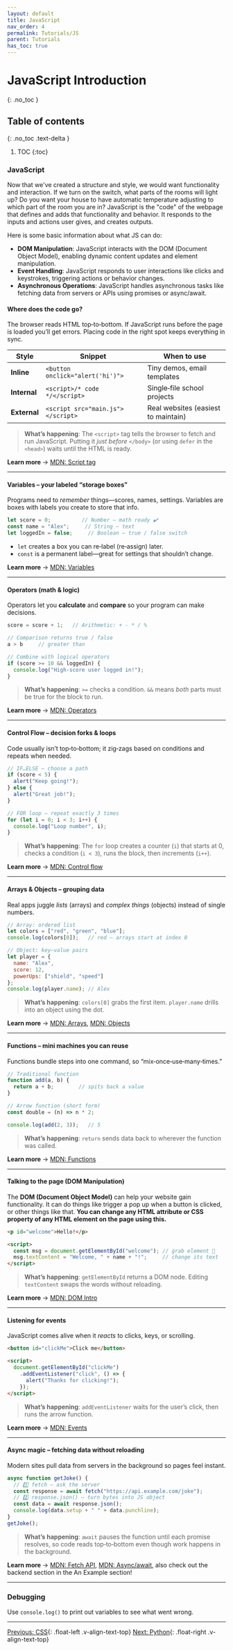 ```yaml
---
layout: default
title: JavaScript
nav_order: 4
permalink: Tutorials/JS
parent: Tutorials
has_toc: true
---
```


# JavaScript Introduction
{: .no_toc }

## Table of contents
{: .no_toc .text-delta }

1. TOC
{:toc}

### JavaScript
Now that we've created a structure and style, we would want functionality and interaction. If we turn on the switch, what parts of the rooms will light up? Do you want your house to have automatic temperature adjusting to which part of the room you are in? JavaScript is the "code" of the webpage that defines and adds that functionality and behavior. It responds to the inputs and actions user gives, and creates outputs.

Here is some basic information about what JS can do: 
- **DOM Manipulation**: JavaScript interacts with the DOM (Document Object Model), enabling dynamic content updates and element manipulation.
- **Event Handling**: JavaScript responds to user interactions like clicks and keystrokes, triggering actions or behavior changes.
- **Asynchronous Operations**: JavaScript handles asynchronous tasks like fetching data from servers or APIs using promises or async/await.

#### Where does the code go?

The browser reads HTML top‑to‑bottom. If JavaScript runs before the page is loaded you’ll get errors. Placing code in the right spot keeps everything in sync.

| Style        | Snippet                           | When to use                         |
| ------------ | --------------------------------- | ----------------------------------- |
| **Inline**   | `<button onclick="alert('hi')">`  | Tiny demos, email templates         |
| **Internal** | `<script>/* code */</script>`     | Single‑file school projects         |
| **External** | `<script src="main.js"></script>` | Real websites (easiest to maintain) |

> **What’s happening**: The `<script>` tag tells the browser to fetch and run JavaScript. Putting it *just before* `</body>` (or using `defer` in the `<head>`) waits until the HTML is ready.

**Learn more** → [MDN: Script tag](https://developer.mozilla.org/en-US/docs/Web/HTML/Element/script)

---

#### Variables – your labeled “storage boxes”

Programs need to *remember* things—scores, names, settings. Variables are boxes with labels you create to store that info.

```javascript
let score = 0;          // Number – math ready ✔️
const name = "Alex";     // String – text
let loggedIn = false;     // Boolean – true / false switch
```

* `let` creates a box you can re‑label (re‑assign) later.
* `const` is a permanent label—great for settings that shouldn’t change.

**Learn more** → [MDN: Variables](https://developer.mozilla.org/en-US/docs/Learn/JavaScript/First_steps/Variables)

---

#### Operators (math & logic)

Operators let you **calculate** and **compare** so your program can make decisions.

```javascript
score = score + 1;   // Arithmetic: + - * / %

// Comparison returns true / false
a > b     // greater than

// Combine with logical operators
if (score >= 10 && loggedIn) {
  console.log("High‑score user logged in!");
}
```

> **What’s happening**: `>=` checks a condition. `&&` means *both* parts must be true for the block to run.

**Learn more** → [MDN: Operators](https://developer.mozilla.org/en-US/docs/Web/JavaScript/Guide/Expressions_and_Operators)

---

#### Control Flow – decision forks & loops

Code usually isn’t top‑to‑bottom; it zig‑zags based on conditions and repeats when needed.

```javascript
// IF…ELSE – choose a path
if (score < 5) {
  alert("Keep going!");
} else {
  alert("Great job!");
}

// FOR loop – repeat exactly 3 times
for (let i = 0; i < 3; i++) {
  console.log("Loop number", i);
}
```

> **What’s happening**: The `for` loop creates a counter (`i`) that starts at 0, checks a condition (`i < 3`), runs the block, then increments (`i++`).

**Learn more** → [MDN: Control flow](https://developer.mozilla.org/en-US/docs/Web/JavaScript/Guide/Control_flow_and_error_handling)

---

#### Arrays & Objects – grouping data

Real apps juggle *lists* (arrays) and *complex things* (objects) instead of single numbers.

```javascript
// Array: ordered list
let colors = ["red", "green", "blue"];
console.log(colors[0]);   // red – arrays start at index 0

// Object: key–value pairs
let player = {
  name: "Alex",
  score: 12,
  powerUps: ["shield", "speed"]
};
console.log(player.name); // Alex
```

> **What’s happening**: `colors[0]` grabs the first item. `player.name` drills into an object using the dot.

**Learn more** → [MDN: Arrays](https://developer.mozilla.org/en-US/docs/Web/JavaScript/Reference/Global_Objects/Array), [MDN: Objects](https://developer.mozilla.org/en-US/docs/Web/JavaScript/Guide/Working_with_Objects)

---

#### Functions – mini machines you can reuse

Functions bundle steps into one command, so “mix‑once‑use‑many‑times.”

```javascript
// Traditional function
function add(a, b) {
  return a + b;        // spits back a value
}

// Arrow function (short form)
const double = (n) => n * 2;

console.log(add(2, 3));   // 5
```

> **What’s happening**: `return` sends data back to wherever the function was called.

**Learn more** → [MDN: Functions](https://developer.mozilla.org/en-US/docs/Web/JavaScript/Guide/Functions)

---

#### Talking to the page (DOM Manipulation)

The **DOM (Document Object Model)** can help your website gain functionality. It can do things like trigger a pop up when a button is clicked, or other things like that. **You can change any HTML attribute or CSS property of any HTML element on the page using this.**

```html
<p id="welcome">Hello!</p>

<script>
  const msg = document.getElementById("welcome"); // grab element 🌳
  msg.textContent = "Welcome, " + name + "!";     // change its text
</script>
```

> **What’s happening**: `getElementById` returns a DOM node. Editing `textContent` swaps the words without reloading.

**Learn more** → [MDN: DOM Intro](https://developer.mozilla.org/en-US/docs/Web/API/Document_Object_Model/Introduction)

---

#### Listening for events

JavaScript comes alive when it *reacts* to clicks, keys, or scrolling.

```html
<button id="clickMe">Click me</button>

<script>
  document.getElementById("clickMe")
    .addEventListener("click", () => {
      alert("Thanks for clicking!");
    });
</script>
```

> **What’s happening**: `addEventListener` waits for the user’s click, then runs the arrow function.

**Learn more** → [MDN: Events](https://developer.mozilla.org/en-US/docs/Web/Events)

---

#### Async magic – fetching data without reloading

Modern sites pull data from servers in the background so pages feel instant.

```javascript
async function getJoke() {
  // 1️⃣ fetch – ask the server
  const response = await fetch("https://api.example.com/joke");
  // 2️⃣ response.json() – turn bytes into JS object
  const data = await response.json();
  console.log(data.setup + " " + data.punchline);
}
getJoke();
```

> **What’s happening**: `await` pauses the function until each promise resolves, so code reads top‑to‑bottom even though work happens in the background.

**Learn more** → [MDN: Fetch API](https://developer.mozilla.org/en-US/docs/Web/API/Fetch_API), [MDN: Async/await](https://developer.mozilla.org/en-US/docs/Learn/JavaScript/Asynchronous/Async_await), also check out the backend section in the An Example section!

---

### Debugging

Use `console.log()` to print out variables to see what went wrong. 

_______________________________________________________________

[Previous: CSS](CSS){: .float-left .v-align-text-top}
[Next: Python](Python){: .float-right .v-align-text-top}
